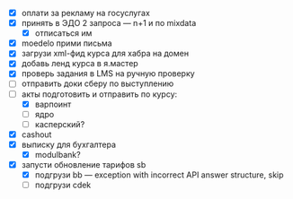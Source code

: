 - [x] оплати за рекламу на госуслугах
- [x] принять в ЭДО 2 запроса — n+1 и по mixdata
	- [x] отписаться им
- [x] moedelo прими письма
- [x] загрузи xml-фид курса для хабра на домен 
- [x] добавь ленд курса в я.мастер
- [x] проверь задания в LMS на ручную проверку
- [ ] отправить доки сберу по выступлению
- [ ] акты подготовить и отправить по курсу:
	- [x] варпоинт 
	- [ ] ядро
	- [ ] касперский?
- [x] cashout
- [x] выписку для бухгалтера
	- [x] modulbank?
- [x] запусти обновление тарифов sb
	- [x] подгрузи bb — exception with incorrect API answer structure, skip
	- [ ] подгрузи cdek